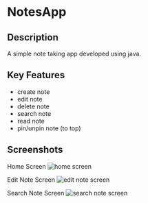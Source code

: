 # NotesApp

## Description

A simple note taking app developed using java.

## Key Features

- create note
- edit note
- delete note
- search note
- read note
- pin/unpin note (to top)

## Screenshots

Home Screen 
![home screen](./screenshots/1658857152507.jpg|width=100px)

Edit Note Screen
![edit note screen](./screenshots/1658857152546.jpg|width=100px)

Search Note Screen
![search note screen](./screenshots/1658857152574.jpg|width=100px)
